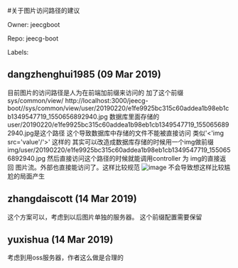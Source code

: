 #关于图片访问路径的建议

Owner: jeecgboot

Repo: jeecg-boot

Labels: 

## dangzhenghui1985 (09 Mar 2019)

目前图片的访问路径是人为在前端加前缀来访问的
加了这个前缀 sys/common/view/
http://localhost:3000/jeecg-boot//sys/common/view/user/20190220/e1fe9925bc315c60addea1b98eb1cb1349547719_1550656892940.jpg
数据库里面存储的user/20190220/e1fe9925bc315c60addea1b98eb1cb1349547719_1550656892940.jpg是这个路径
这个导致数据库中存储的文件不能被直接访问 类似'<'img src='value'/'>' 这样的 
其实可以改造成数据库存储的时候用一个img做前缀
img/user/20190220/e1fe9925bc315c60addea1b98eb1cb1349547719_1550656892940.jpg
然后直接访问这个路径的时候就能调用controller 为 img的直接返回 图片流。外部也直接能访问了。这样比较规范
![image](https://user-images.githubusercontent.com/16914422/54072704-76248a80-42b9-11e9-8cdf-29611c5475d9.png)
不会导致想这样比较尴尬的局面产生

## zhangdaiscott (14 Mar 2019)

这个方案可以，考虑到以后图片单独的服务器。
这个前缀配置需要保留

## yuxishua (14 Mar 2019)

考虑到用oss服务器，作者这么做是合理的


